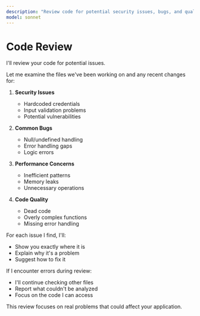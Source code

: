 ```yaml
---
description: "Review code for potential security issues, bugs, and quality problems"
model: sonnet
---
```

# Code Review

I'll review your code for potential issues.

Let me examine the files we've been working on and any recent changes for:

1. **Security Issues**
   - Hardcoded credentials
   - Input validation problems
   - Potential vulnerabilities

2. **Common Bugs**
   - Null/undefined handling
   - Error handling gaps
   - Logic errors

3. **Performance Concerns**
   - Inefficient patterns
   - Memory leaks
   - Unnecessary operations

4. **Code Quality**
   - Dead code
   - Overly complex functions
   - Missing error handling

For each issue I find, I'll:

- Show you exactly where it is
- Explain why it's a problem
- Suggest how to fix it

If I encounter errors during review:

- I'll continue checking other files
- Report what couldn't be analyzed
- Focus on the code I can access

This review focuses on real problems that could affect your application.